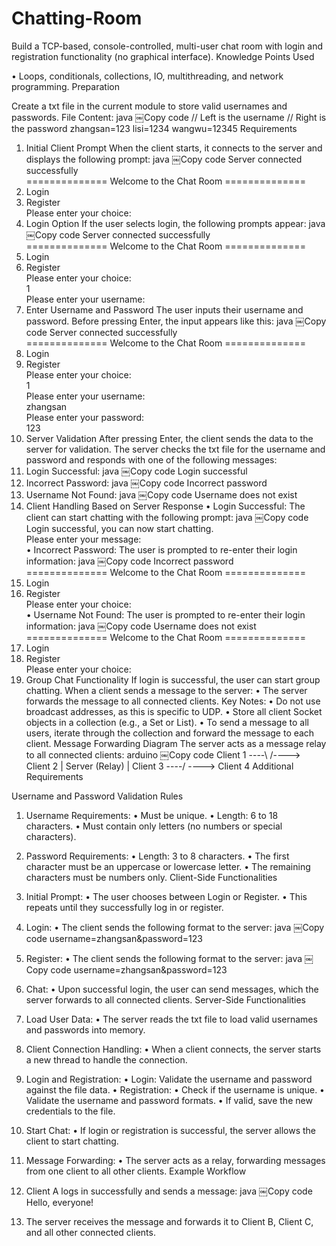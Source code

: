 # Chatting-Room

Build a TCP-based, console-controlled, multi-user chat room with login and registration functionality (no graphical interface).
Knowledge Points Used

• Loops, conditionals, collections, IO, multithreading, and network programming.
Preparation

Create a txt file in the current module to store valid usernames and passwords.
File Content:
java
￼Copy code
// Left is the username
// Right is the password
zhangsan=123
lisi=1234
wangwu=12345
Requirements

1. Initial Client Prompt
When the client starts, it connects to the server and displays the following prompt:
java
￼Copy code
Server connected successfully  
============== Welcome to the Chat Room ==============  
1. Login  
2. Register  
Please enter your choice:  
2. Login Option
If the user selects login, the following prompts appear:
java
￼Copy code
Server connected successfully  
============== Welcome to the Chat Room ==============  
1. Login  
2. Register  
Please enter your choice:  
1  
Please enter your username:  
3. Enter Username and Password
The user inputs their username and password. Before pressing Enter, the input appears like this:
java
￼Copy code
Server connected successfully  
============== Welcome to the Chat Room ==============  
1. Login  
2. Register  
Please enter your choice:  
1  
Please enter your username:  
zhangsan  
Please enter your password:  
123  
4. Server Validation
After pressing Enter, the client sends the data to the server for validation. The server checks the txt file for the username and password and responds with one of the following messages:
1. Login Successful:
java
￼Copy code
Login successful
2. Incorrect Password:
java
￼Copy code
Incorrect password
3. Username Not Found:
java
￼Copy code
Username does not exist
5. Client Handling Based on Server Response
• Login Successful:
The client can start chatting with the following prompt:
java
￼Copy code
Login successful, you can now start chatting.  
Please enter your message:  
• Incorrect Password:
The user is prompted to re-enter their login information:
java
￼Copy code
Incorrect password  
============== Welcome to the Chat Room ==============  
1. Login  
2. Register  
Please enter your choice:  
• Username Not Found:
The user is prompted to re-enter their login information:
java
￼Copy code
Username does not exist  
============== Welcome to the Chat Room ==============  
1. Login  
2. Register  
Please enter your choice:  
6. Group Chat Functionality
If login is successful, the user can start group chatting. When a client sends a message to the server:
• The server forwards the message to all connected clients.
Key Notes:
• Do not use broadcast addresses, as this is specific to UDP.
• Store all client Socket objects in a collection (e.g., a Set or List).
• To send a message to all users, iterate through the collection and forward the message to each client.
Message Forwarding Diagram
The server acts as a message relay to all connected clients:
arduino
￼Copy code
Client 1  ----\                   /----> Client 2
               |   Server (Relay) |
Client 3  ----/                   \----> Client 4
Additional Requirements

Username and Password Validation Rules
1. Username Requirements:
• Must be unique.
• Length: 6 to 18 characters.
• Must contain only letters (no numbers or special characters).
2. Password Requirements:
• Length: 3 to 8 characters.
• The first character must be an uppercase or lowercase letter.
• The remaining characters must be numbers only.
Client-Side Functionalities

1. Initial Prompt:
• The user chooses between Login or Register.
• This repeats until they successfully log in or register.
2. Login:
• The client sends the following format to the server:
java
￼Copy code
username=zhangsan&password=123
3. Register:
• The client sends the following format to the server:
java
￼Copy code
username=zhangsan&password=123
4. Chat:
• Upon successful login, the user can send messages, which the server forwards to all connected clients.
Server-Side Functionalities

1. Load User Data:
• The server reads the txt file to load valid usernames and passwords into memory.
2. Client Connection Handling:
• When a client connects, the server starts a new thread to handle the connection.
3. Login and Registration:
• Login: Validate the username and password against the file data.
• Registration:
• Check if the username is unique.
• Validate the username and password formats.
• If valid, save the new credentials to the file.
4. Start Chat:
• If login or registration is successful, the server allows the client to start chatting.
5. Message Forwarding:
• The server acts as a relay, forwarding messages from one client to all other clients.
Example Workflow
1. Client A logs in successfully and sends a message:
java
￼Copy code
Hello, everyone!
2. The server receives the message and forwards it to Client B, Client C, and all other connected clients.
